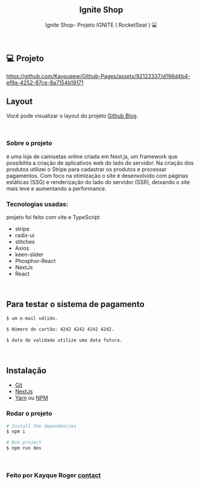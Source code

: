 <h2 align="center"> Ignite Shop </h2>

<p align="center">
  Ignite Shop- Projeto IGNITE ( RocketSeat ) 💻 
</p>

<br>

## 💻 Projeto

https://github.com/Kayqueew/Github-Pages/assets/92122337/d198d4b4-ef9a-4252-87ce-8a7154b19171

##  Layout

Você pode visualizar o layout do projeto [Github Blog](https://www.figma.com/file/7agKEDc3ACk20SI5CJu05i/Ignite-Shop-2.0-%E2%80%A2-Desafio-React-(Copy)?type=design&node-id=0-1&mode=design&t=vjeSWxRjJaCv3XUv-0).

</br>

### Sobre o projeto
é uma loja de camisetas online criada em Next.js, um framework que possibilita a criação de aplicativos web do lado do servidor. Na criação dos produtos utilizei o Stripe para cadastrar os produtos e processar pagamentos. Com foco na otimização o site é desenvolvido com páginas estáticas (SSG) e renderização do lado do servidor (SSR), deixando o site mais leve e aumentando a performance.
  </br>

### Tecnologias usadas:
projeto foi feito com vite e TypeScript

- stripe
- radix-ui
- stitches
- Axios
- keen-slider
- Phosphor-React
- NextJs
- React

</br>

## Para testar o sistema de pagamento
```bash
$ um e-mail válido.

$ Número do cartão: 4242 4242 4242 4242.

$ data de validade utilize uma data futura.
```
 
</br> 

## Instalação

* [Git](https://git-scm.com)
* [NextJs](https://nextjs.org/)
* [Yarn](https://yarnpkg.com/) ou [NPM](https://www.npmjs.com/)


### Rodar o projeto
```bash
# Install the dependencies
$ npm i

# Run project
$ npm run dev
```

</br> 

### Feito por Kayque Roger [contact](https://www.linkedin.com/in/kayque-roger/)

